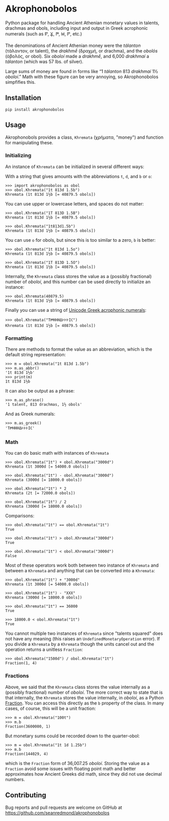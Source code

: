 # Akrophonobolos

Python package for handling Ancient Athenian monetary values in
talents, drachmas and obols, including input and output in Greek
acrophonic numerals (such as 𐅎, 𐅍, 𐅌, 𐅋, 𐅊, etc.)

The denominations of Ancient Athenian money were the _tálanton_
(τάλαντον, or talent), the _drakhmḗ_ (δραχμή, or drachma), and the
_obolós_ (ὀβολός, or obol). Six _oboloí_ made a _drakhmḗ_, and 6,000
_drakhmaí_ a _tálanton_ (which was 57 lbs. of silver).

Large sums of money are found in forms like “1 _tálanton_ 813
_drakhmaí_ 1½ _oboloí_.” Math with these figure can be very annoying,
so Akrophonobolos simpfifies this.

## Installation

    pip install akrophonobolos
    
## Usage

Akrophonobols provides a class, `Khremata` (χρήματα, "money") and
function for manipulating these.

### Initializing

An instance of `Khremata` can be initialized in several different ways:

With a string that gives amounts with the abbreviations `t`, `d`, and
`b` or `o`:

    >>> import akrophonobolos as obol
    >>> obol.Khremata("1t 813d 1.5b")
    Khremata (1t 813d 1½b [= 40879.5 obols])

You can use upper or lowercase letters, and spaces do not matter:

    >>> obol.Khremata("1T 813D 1.5B")
    Khremata (1t 813d 1½b [= 40879.5 obols])

    >>> obol.Khremata("1t813d1.5b")
    Khremata (1t 813d 1½b [= 40879.5 obols])
    
You can use `o` for obols, but since this is too similar to a zero,
`b` is better:

    >>> obol.Khremata("1t 813d 1.5o")
    Khremata (1t 813d 1½b [= 40879.5 obols])

    >>> obol.Khremata("1T 813D 1.5O")
    Khremata (1t 813d 1½b [= 40879.5 obols])
	
Internally, the `Khremata` class stores the value as a (possibly
fractional) number of _oboloí_, and this number can be used directly
to initialize an instance:

    >>> obol.Khremata(40879.5)
    Khremata (1t 813d 1½b [= 40879.5 obols])
	
Finally you can use a string of [Unicode Greek acrophonic
numerals](https://en.wikipedia.org/wiki/Ancient_Greek_Numbers_(Unicode_block)):

    >>> obol.Khremata("Τ𐅅ΗΗΗΔ𐅂𐅂𐅂Ι𐅁")
    Khremata (1t 813d 1½b [= 40879.5 obols])
    
### Formatting

There are methods to format the value as an abbreviation, which is the
default string representation:

    >>> m = obol.Khremata("1t 813d 1.5b")
    >>> m.as_abbr()
    '1t 813d 1½b'
    >>> print(m)
    1t 813d 1½b
    
It can also be output as a phrase:

    >>> m.as_phrase()
    '1 talent, 813 drachmas, 1½ obols'
    
And as Greek numerals:

    >>> m.as_greek()
    'Τ𐅅ΗΗΗΔ𐅂𐅂𐅂Ι𐅁'
    
### Math

You can do basic math with instances of `Khremata`

    >>> obol.Khremata("1t") + obol.Khremata("3000d")
    Khremata (1t 3000d [= 54000.0 obols])
    
    >>> obol.Khremata("1t") - obol.Khremata("3000d")
    Khremata (3000d [= 18000.0 obols])
    
    >>> obol.Khremata("1t") * 2
    Khremata (2t [= 72000.0 obols])
    
    >>> obol.Khremata("1t") / 2
    Khremata (3000d [= 18000.0 obols])

Comparisons:

    >>> obol.Khremata("1t") == obol.Khremata("1t")
    True
    
    >>> obol.Khremata("1t") > obol.Khremata("3000d")
    True
    
    >>> obol.Khremata("1t") < obol.Khremata("3000d")
    False
    
Most of these operators work both between two instance of `Khremata`
and between a `Khremata` and anything that can be converted into a
`Khremata`:

    >>> obol.Khremata("1t") + "3000d"
    Khremata (1t 3000d [= 54000.0 obols])
   
    >>> obol.Khremata("1t") - "ΧΧΧ"
    Khremata (3000d [= 18000.0 obols])
    
    >>> obol.Khremata("1t") == 36000
    True
    
    >>> 18000.0 < obol.Khremata("1t")
    True
    
You cannot multiple two instances of `Khremata` since "talents
squared" does not have any meaning (this raises an
`UndefinedMonetaryOperation` error). If you divide a `Khremata` by a
`Khremata` though the units cancel out and the operation returns a
unitless `Fraction`:

    >>> obol.Khremata("1500d") / obol.Khremata("1t")
    Fraction(1, 4)
    
### Fractions

Above, we said that the `Khremata` class stores the value internally
as a (possibly fractional) number of _oboloí_. The more correct way to
state that is that internally, the `Khremata` stores the value
internally, in _oboloí_, as a Python
[Fraction](https://docs.python.org/3/library/fractions.html). You can
access this directly as the `b` property of the class. In many cases,
of course, this will be a unit fraction:

    >>> m = obol.Khremata("100t")
    >>> m.b
    Fraction(3600000, 1)
    
But monetary sums could be recorded down to the quarter-obol:

    >>> m = obol.Khremata("1t 1d 1.25b")
    >>> m.b
    Fraction(144029, 4) 
    
which is the `Fraction` form of 36,007.25 _oboloí_. Storing the value
as a `Fraction` avoid some issues with floating point math and better
approximates how Ancient Greeks did math, since they did not use
decimal numbers.
   

    
        
## Contributing

Bug reports and pull requests are welcome on GitHub at https://github.com/seanredmond/akrophonobolos

